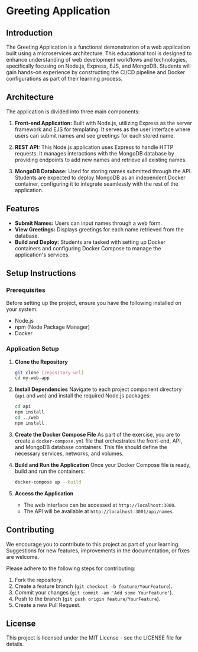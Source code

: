 # Greeting Application

## Introduction

The Greeting Application is a functional demonstration of a web application built using a microservices architecture. This educational tool is designed to enhance understanding of web development workflows and technologies, specifically focusing on Node.js, Express, EJS, and MongoDB. Students will gain hands-on experience by constructing the CI/CD pipeline and Docker configurations as part of their learning process.

## Architecture

The application is divided into three main components:

1. **Front-end Application:** Built with Node.js, utilizing Express as the server framework and EJS for templating. It serves as the user interface where users can submit names and see greetings for each stored name.

2. **REST API:** This Node.js application uses Express to handle HTTP requests. It manages interactions with the MongoDB database by providing endpoints to add new names and retrieve all existing names.

3. **MongoDB Database:** Used for storing names submitted through the API. Students are expected to deploy MongoDB as an independent Docker container, configuring it to integrate seamlessly with the rest of the application.

## Features

- **Submit Names:** Users can input names through a web form.
- **View Greetings:** Displays greetings for each name retrieved from the database.
- **Build and Deploy:** Students are tasked with setting up Docker containers and configuring Docker Compose to manage the application's services.

## Setup Instructions

### Prerequisites

Before setting up the project, ensure you have the following installed on your system:
- Node.js
- npm (Node Package Manager)
- Docker

### Application Setup

1. **Clone the Repository**
   ```bash
   git clone [repository-url]
   cd my-web-app
   ```

2. **Install Dependencies**
   Navigate to each project component directory (`api` and `web`) and install the required Node.js packages:
   ```bash
   cd api
   npm install
   cd ../web
   npm install
   ```

3. **Create the Docker Compose File**
   As part of the exercise, you are to create a `docker-compose.yml` file that orchestrates the front-end, API, and MongoDB database containers. This file should define the necessary services, networks, and volumes.

4. **Build and Run the Application**
   Once your Docker Compose file is ready, build and run the containers:
   ```bash
   docker-compose up --build
   ```

5. **Access the Application**
   - The web interface can be accessed at `http://localhost:3000`.
   - The API will be available at `http://localhost:3001/api/names`.

## Contributing

We encourage you to contribute to this project as part of your learning. Suggestions for new features, improvements in the documentation, or fixes are welcome.

Please adhere to the following steps for contributing:
1. Fork the repository.
2. Create a feature branch (`git checkout -b feature/YourFeature`).
3. Commit your changes (`git commit -am 'Add some YourFeature'`).
4. Push to the branch (`git push origin feature/YourFeature`).
5. Create a new Pull Request.

## License

This project is licensed under the MIT License - see the LICENSE file for details.
